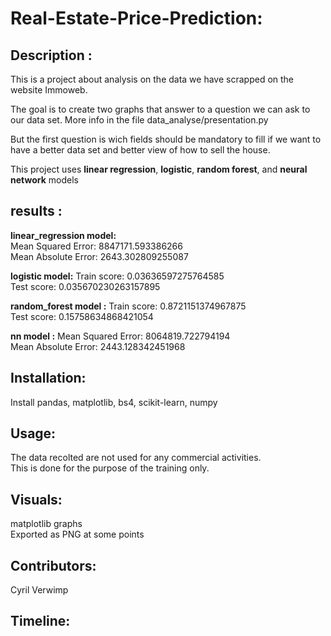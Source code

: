 # Real-Estate-Price-Prediction:

## Description : 

This is a project about analysis on the data we have scrapped on the website Immoweb.

The goal is to create two graphs that answer to a question we can ask to our data set. 
More info in the file data_analyse/presentation.py

But the first question is wich fields should be mandatory to fill if we want to have a better data set
and better view of how to sell the house.

This project uses **linear regression**, **logistic**, **random forest**, and **neural network** models     
## results : 

**linear_regression model:**    
Mean Squared Error:  8847171.593386266 <br>
Mean Absolute Error:  2643.302809255087
                
**logistic model:**
Train score:  0.03636597275764585 <br>
Test score:  0.035670230263157895 

**random_forest model :**
Train score:  0.8721151374967875 <br>
Test score:  0.15758634868421054 

**nn model :**
Mean Squared Error:  8064819.722794194 <br>
Mean Absolute Error:  2443.128342451968

## Installation:

Install pandas, matplotlib, bs4, scikit-learn, numpy

## Usage:

The data recolted are not used for any commercial activities. <br>
This is done for the purpose of the training only.

## Visuals:

matplotlib graphs <br>
Exported as PNG at some points

## Contributors:

Cyril Verwimp

## Timeline:
        

